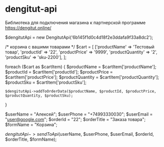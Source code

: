 # dengitut-api
Библиотека для подключения магазина к партнерской программе https://dengitut.online/

$dengitutApi = new DengitutApi('6b145f1d0c4d18f2e3ddafa9f33a8dc2');

/* корзина с вашими товарами */
$cart = [
    ['productName' => 'Тестовый товар', 'productId' => '22', 'productPrice' => '9999', 'productQuantity' => '2', 'productSku' => 'sku-2200'],
];

foreach ($cart as $cartItem) {
    $productName = $cartItem['productName'];
    $productId = $cartItem['productId'];
    $productPrice = $cartItem['productPrice'];
    $productQuantity = $cartItem['productQuantity'];
    $productSku = $cartItem['productSku'];

    $dengitutApi->addToOrderData($productName, $productId, $productPrice, $productQuantity, $productSku);
}

$userName = "Алексей";
$userPhone = "+74993330030";
$userEmail = "user@google.com";
$orderId = "22";
$orderTitle = "Заказа товара";
$formName = "Корзина";

$dengitutApi->sendToApi($userName, $userPhone, $userEmail, $orderId, $orderTitle, $formName);

